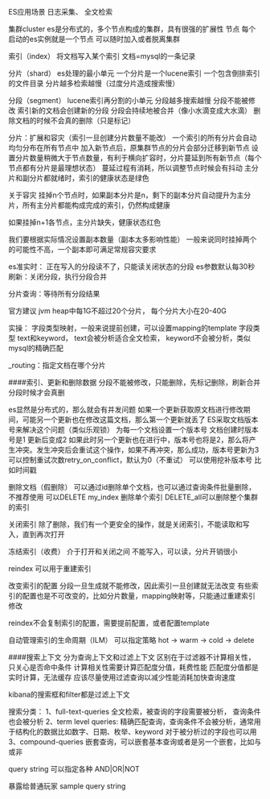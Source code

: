 ES应用场景
日志采集、 全文检索

集群cluster
es是分布式的，多个节点构成的集群，具有很强的扩展性
节点
每个启动的es实例就是一个节点 可以随时加入或者脱离集群

索引（index）
将文档写入某个索引 文档=mysql的一条记录

分片（shard）
es处理的最小单元
一个分片是一个lucene索引
一个包含倒排索引的文件目录
分片越多检索越慢（过度分片造成搜索慢）

分段（segment）
lucene索引再分割的小单元
分段越多搜索越慢
分段不能被修改
索引新的文档会创建新的分段
分段会持续地被合并（像小水滴变成大水滴）
删除文档的时候不会真的删除（只是标记）



分片：扩展和容灾（索引一旦创建分片数量不能改）
一个索引的所有分片会自动均匀分布在所有节点中
加入新节点后，原集群节点的分片会部分迁移到新节点
设置分片数量稍微大于节点数量，有利于横向扩容时，分片蔓延到所有新节点（每个节点都有分片是最理想状态）
蔓延过程有消耗，所以调整节点时候会有抖动
主分片和副分片都就绪时，索引的健康状态是绿色


关于容灾
挂掉n个节点时，如果副本分片是n，剩下的副本分片自动提升为主分片，所有主分片都能构成完成的索引，仍然构成健康

如果挂掉n+1各节点，主分片缺失，健康状态红色

我们要根据实际情况设置副本数量（副本太多影响性能）
一般来说同时挂掉两个的可能性不高，一个副本即可满足常规容灾要求


es准实时： 正在写入的分段读不了，只能读关闭状态的分段
es参数默认每30秒刷新：关闭分段，执行分段合并

分片查询：等待所有分段结果


官方建议 jvm heap中每1G不超过20个分片， 每个分片大小在20-40G

实操：
字段类型映射，一般来说提前创建，可以设置mapping的template
字段类型 text和keyword， text会被分析适合全文检索， keyword不会被分析，类似mysql的精确匹配

_routing：指定文档在哪个分片


####索引、更新和删除数据
分段不能被修改，只能删除，先标记删除，刷新合并分段时候才会真删

es显然是分布式的，那么就会有并发问题
如果一个更新获取原文档进行修改期间，可能另一个更新也在修改这篇文档，那么第一个更新就丢了
ES采取文档版本号来解决这个问题（类似乐观锁）
为每一个文档设置一个版本号
文档创建时版本号是1 更新后变成2
如果此时另一个更新也在进行中，版本号也将是2，那么将产生冲突。发生冲突后会重试这个操作，如果不再冲突，那么成功，版本号更新为3
可以控制重试次数retry_on_conflict，默认为0（不重试） 可以使用挖补版本号 比如时间戳

删除文档（假删除）
可以通过id删除单个文档，也可以通过查询条件批量删除， 不推荐使用
可以DELETE my_index 删除单个索引
DELETE_all可以删除整个集群的索引


关闭索引
除了删除，我们有一个更安全的操作，就是关闭索引，不能读取和写入，直到再次打开

冻结索引（收费）
介于打开和关闭之间
不能写入，可以读，分片开销很小

reindex
可以用于重建索引

改变索引的配置
分段一旦生成就不能修改，因此索引一旦创建就无法改变
有些索引的配置也是不可改变的，比如分片数量，mapping映射等，只能通过重建索引修改

reindex不会复制索引的配置，需要提前配置，或者配置template


自动管理索引的生命周期（ILM）
可以指定策略 hot -> warm -> cold -> delete


####搜索上下文
分为查询上下文和过滤上下文
区别在于过滤器不计算相关性，只关心是否命中条件
计算相关性需要计算匹配度分值，耗费性能
匹配度分值都是实时计算，无法缓存
应该尽量使用过滤查询以减少性能消耗加快查询速度

kibana的搜索框和filter都是过滤上下文

搜索分类：
1、full-text-queries
全文检索，被查询的字段需要被分析， 查询条件也会被分析
2、term level queries:
精确匹配查询，查询条件不会被分析，通常用于结构化的数据比如数字、日期、枚举、keyword
对于被分析过的字段也可以用
3、compound-queries
嵌套查询，可以嵌套基本查询或者是另一个嵌套，比如与或非


query string 
可以指定各种 AND|OR|NOT

暴露给普通玩家 sample query string

























